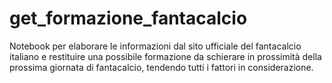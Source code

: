# get_formazione_fantacalcio
Notebook per elaborare le informazioni dal sito ufficiale del fantacalcio italiano e restituire una possibile formazione da schierare in prossimità della prossima giornata di fantacalcio, tendendo tutti i fattori in considerazione.
